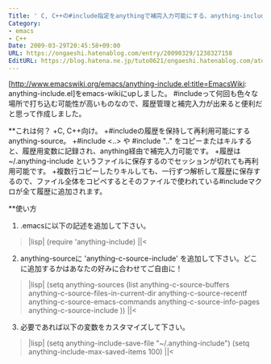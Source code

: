 ```yaml
---
Title: ' C, C++の#include指定をanythingで補完入力可能にする、anything-include.elを作りました。'
Category:
- emacs
- C++
Date: 2009-03-29T20:45:58+09:00
URL: https://ongaeshi.hatenablog.com/entry/20090329/1238327158
EditURL: https://blog.hatena.ne.jp/tuto0621/ongaeshi.hatenablog.com/atom/entry/6435922169449193027
---
```


[http://www.emacswiki.org/emacs/anything-include.el:title=EmacsWiki: anything-include.el]をemacs-wikiにupしました。
#includeって何回も色々な場所で打ち込む可能性が高いものなので、履歴管理と補完入力が出来ると便利だと思って作成しました。

**これは何？
+C, C++向け。
+#includeの履歴を保持して再利用可能にするanything-source。
+#include <..> や #include ".." をコピーまたはキルすると、履歴用変数に記録され、anything経由で補完入力可能です。
+履歴は ~/.anything-include というファイルに保存するのでセッションが切れても再利用可能です。
+複数行コピーしたりキルしても、一行ずつ解析して履歴に保存するので、ファイル全体をコピペするとそのファイルで使われている#includeマクロが全て履歴に追加されます。

**使い方
1. .emacsに以下の記述を追加して下さい。
>|lisp|
(require 'anything-include)
||<
2. anything-sourceに 'anything-c-source-include' を追加して下さい。どこに追加するかはあなたの好みに合わせてご自由に！
>|lisp|
(setq anything-sources
      (list anything-c-source-buffers
	    anything-c-source-files-in-current-dir
	    anything-c-source-recentf
	    anything-c-source-emacs-commands
	    anything-c-source-info-pages
	    anything-c-source-include
	    ))
||<
3. 必要であれば以下の変数をカスタマイズして下さい。
>|lisp|
(setq anything-include-save-file "~/.anything-include")
(setq anything-include-max-saved-items 100)
||<
